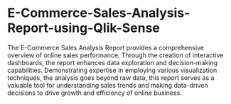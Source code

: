 # E-Commerce-Sales-Analysis-Report-using-Qlik-Sense

The E-Commerce Sales Analysis Report provides a comprehensive overview of  online sales performance. Through the creation of interactive dashboards, the report enhances data exploration and decision-making capabilities. Demonstrating expertise in employing various visualization techniques, the analysis goes beyond raw data, this report serves as a valuable tool for understanding sales trends and making data-driven decisions to drive growth and efficiency of online business.
